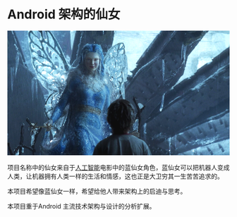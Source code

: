 # Android 架构的仙女
![BlueFairy](https://github.com/JackyAndroid/Android-Architecture-Fairy/blob/master/Art/BlueFairy.png)

项目名称中的仙女来自于[人工智能](http://baike.baidu.com/subview/2949/5816870.htm)电影中的蓝仙女角色，蓝仙女可以把机器人变成人类，让机器拥有人类一样的生活和情感，这也正是大卫穷其一生苦苦追求的。

本项目希望像蓝仙女一样，希望给他人带来架构上的启迪与思考。

本项目重于Android 主流技术架构与设计的分析扩展。





